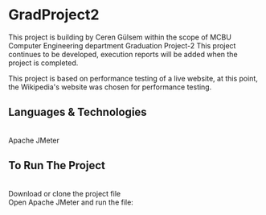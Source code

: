 # GradProject2

This project is building by Ceren Gülsem within the scope of MCBU Computer Engineering department Graduation Project-2
This project continues to be developed, execution reports will be added when the project is completed.

This project is based on performance testing of a live website, at this point, the Wikipedia's website was chosen for performance testing.

## Languages & Technologies
<br>Apache JMeter</br>

## To Run The Project
<br>Download or clone the project file</br>Open Apache JMeter and run the file:
